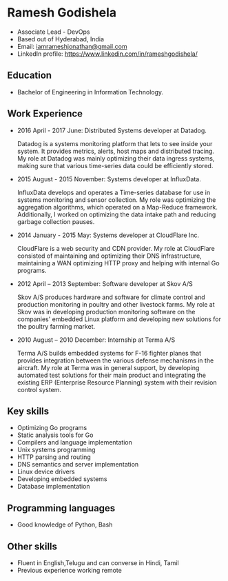 Ramesh Godishela
==========
- Associate Lead - DevOps
- Based out of Hyderabad, India
- Email: iamrameshjonathan@gmail.com
- LinkedIn profile: https://www.linkedin.com/in/rameshgodishela/

Education
----------
- Bachelor of Engineering in Information Technology.

	

Work Experience
-----------
- 2016 April - 2017 June: Distributed Systems developer at Datadog.

	Datadog is a systems monitoring platform that lets to see inside your system. It provides metrics, alerts, host maps and distributed tracing. My role at Datadog was mainly optimizing their data ingress systems, making sure that various time-series data could be efficiently stored.
- 2015 August - 2015 November: Systems developer at InfluxData.

	InfluxData develops and operates a Time-series database for use in systems monitoring and sensor collection. My role was optimizing the aggregation algorithms, which operated on a Map-Reduce framework. Additionally, I worked on optimizing the data intake path and reducing garbage collection pauses.

- 2014 January - 2015 May: Systems developer at CloudFlare Inc.

	CloudFlare is a web security and CDN provider. My role at CloudFlare consisted of maintaining and optimizing their DNS infrastructure, maintaining a WAN optimizing HTTP proxy and helping with internal Go programs.

- 2012 April – 2013 September: Software developer at Skov A/S

	Skov A/S produces hardware and software for climate control and production monitoring in poultry and other livestock farms. My role at Skov was in developing production monitoring software on the companies' embedded Linux platform and developing new solutions for the poultry farming market.

- 2010 August – 2010 December: Internship at Terma A/S

	Terma A/S builds embedded systems for F-16 fighter planes that provides integration between the various defense mechanisms in the aircraft. My role at Terma was in general support, by developing automated test solutions for their main product and integrating the existing ERP (Enterprise Resource Planning) system with their revision control system.
	
Key skills
--------
- Optimizing Go programs
- Static analysis tools for Go
- Compilers and language implementation
- Unix systems programming
- HTTP parsing and routing
- DNS semantics and server implementation
- Linux device drivers
- Developing embedded systems
- Database implementation

Programming languages
---------------------
- Good knowledge of Python, Bash

Other skills
-----------
- Fluent in English,Telugu and can converse in Hindi, Tamil
- Previous experience working remote